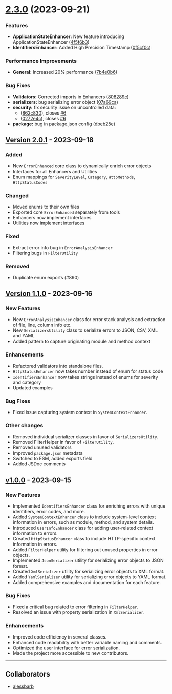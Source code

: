 # [2.3.0](https://github.com/labrynx/error-enhanced/compare/v2.2.7...v2.3.0) (2023-09-21)

### Features

* **ApplicationStateEnhancer:** New feature introducing ApplicationStateEnhancer ([4f5f6b3](https://github.com/labrynx/error-enhanced/commit/4f5f6b3452355a9f26609910e3fe3bd2b5e57d01))
* **IdentifiersEnhancer:** Added High Precision Timestamp ([0f5cf0c](https://github.com/labrynx/error-enhanced/commit/0f5cf0ca823a3e952d4141291828eb0035cff86c))

### Performance Improvements

* **General:** Increased 20% performance ([7b4e0b6](https://github.com/labrynx/error-enhanced/commit/7b4e0b6da329edf091b3f6b56da3188e0bd77344))

### Bug Fixes

* **Validators:** Corrected imports in Enhancers ([808289c](https://github.com/labrynx/error-enhanced/commit/808289cb3bfc944ed29bb97404710afda3e7dc51))
* **serializers:** bug serializing error object ([07a69ca](https://github.com/labrynx/error-enhanced/commit/07a69ca831e8770a8aca96aa946ff2c1073109ec))
* **security:** fix security issue on uncontrolled data:
  * ([862c830](https://github.com/labrynx/error-enhanced/commit/862c8309a79b1be902fad0073d692503cd3afe4a)), closes [#6](https://github.com/labrynx/error-enhanced/issues/6)
  * ([0272e4c](https://github.com/labrynx/error-enhanced/commit/0272e4cbe7c01c90b2ba8fc06b3a6d70e3300a1d)), closes [#6](https://github.com/labrynx/error-enhanced/issues/6)
* **package:** bug in package.json config ([dbeb25e](https://github.com/labrynx/error-enhanced/commit/dbeb25ec9ed892b3282927a23627ca4e694c476e))

## [Version 2.0.1](https://github.com/labrynx/error-enhanced/releases/tag/v2.0.0) - 2023-09-18

### Added

- New `ErrorEnhanced` core class to dynamically enrich error objects
- Interfaces for all Enhancers and Utilities
- Enum mappings for `SeverityLevel`, `Category`, `HttpMethods`, `HttpStatusCodes`

### Changed

- Moved enums to their own files
- Exported core `ErrorEnhanced` separately from tools
- Enhancers now implement interfaces
- Utilities now implement interfaces

### Fixed

- Extract error info bug in `ErrorAnalysisEnhancer`
- Filtering bugs in `FilterUtility`

### Removed

- Duplicate enum exports (#890)

## [Version 1.1.0](https://github.com/labrynx/error-enhanced/releases/tag/v1.1.0) - 2023-09-16

### New Features

- New `ErrorAnalysisEnhancer` class for error stack analysis and extraction of file, line, column info etc.
- New `SerializersUtility` class to serialize errors to JSON, CSV, XML and YAML
- Added pattern to capture originating module and method context

### Enhancements

- Refactored validators into standalone files.
- `HttpStatusEnhancer` now takes number instead of enum for status code
- `IdentifiersEnhancer` now takes strings instead of enums for severity and category
- Updated examples

### Bug Fixes

- Fixed issue capturing system context in `SystemContextEnhancer`.

### Other changes

- Removed individual serializer classes in favor of `SerializersUtility`.
- Removed FilterHelper in favor of `FilterUtility`.
- Removed unused validators
- Improved `package.json` metadata
- Switched to ESM, added exports field
- Added JSDoc comments

## [v1.0.0](https://github.com/labrynx/error-enhanced/releases/tag/v1.0.0) - 2023-09-15

### New Features

- Implemented `IdentifiersEnhancer` class for enriching errors with unique identifiers, error codes, and more.
- Added `SystemContextEnhancer` class to include system-level context information in errors, such as module, method, and system details.
- Introduced `UserInfoEnhancer` class for adding user-related context information to errors.
- Created `HttpStatusEnhancer` class to include HTTP-specific context information in errors.
- Added `FilterHelper` utility for filtering out unused properties in error objects.
- Implemented `JsonSerializer` utility for serializing error objects to JSON format.
- Created `XmlSerializer` utility for serializing error objects to XML format.
- Added `YamlSerializer` utility for serializing error objects to YAML format.
- Added comprehensive examples and documentation for each feature.

### Bug Fixes

- Fixed a critical bug related to error filtering in `FilterHelper`.
- Resolved an issue with property serialization in `XmlSerializer`.

### Enhancements

- Improved code efficiency in several classes.
- Enhanced code readability with better variable naming and comments.
- Optimized the user interface for error serialization.
- Made the project more accessible to new contributors.

---

## Collaborators

* [alessbarb](https://www.github.com/alessbarb)
